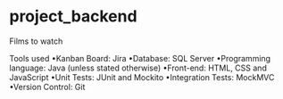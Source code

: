 # project_backend


Films to watch

Tools used
•Kanban Board: Jira
•Database: SQL Server
•Programming language: Java (unless stated otherwise)
•Front-end: HTML, CSS and JavaScript
•Unit Tests: JUnit and Mockito
•Integration Tests: MockMVC
•Version Control: Git
